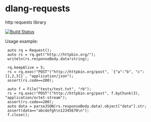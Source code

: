 # dlang-requests
http requests library

[![Build Status](https://travis-ci.org/ikod/dlang-requests.svg?branch=master)](https://travis-ci.org/ikod/dlang-requests)

Usage example:
```
 auto rq = Request();
 auto rs = rq.get("http://httpbin.org/");
 writeln(rs.responseBody.data!string);

 rq.keepAlive = 5;
 rs = rq.exec!"POST"("http://httpbin.org/post", `{"a":"b", "c":[1,2,3]}`, "application/json");
 assert(rs.code==200);

 auto f = File("tests/test.txt", "rb");
 rs = rq.exec!"POST"("http://httpbin.org/post", f.byChunk(3), "application/octet-stream");
 assert(rs.code==200);
 auto data = parseJSON(rs.responseBody.data).object["data"].str;
 assert(data=="abcdefgh\n12345678\n");
 f.close();

```
